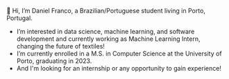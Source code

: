 👋 Hi, I’m Daniel Franco, a Brazilian/Portuguese student living in Porto, Portugal.
- I’m interested in data science, machine learning, and software development and currently working as Machine Learning Intern, changing the future of textiles!
- I’m currently enrolled in a M.S. in Computer Science at the University of Porto, graduating in 2023.
- And I'm looking for an internship or any opportunity to gain experience!
<!---
danfranco3/danfranco3 is a ✨ special ✨ repository because its `README.md` (this file) appears on your GitHub profile.
You can click the Preview link to take a look at your changes.
--->
